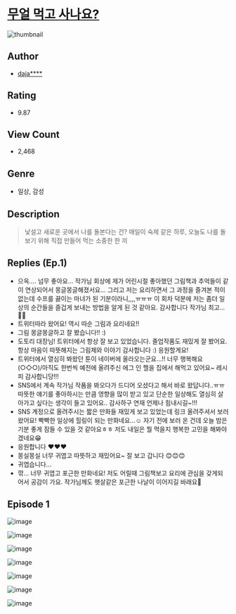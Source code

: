 # [무얼 먹고 사나요?](https://comic.naver.com/challenge/list?titleId=810035)
![thumbnail](https://image-comic.pstatic.net/user_contents_data/challenge_comic/2023/05/23/upload_7292282598899934310_480x623.jpeg)

## Author
- [daja****](https://comic.naver.com/artistTitle?id=366773)

## Rating
- 9.87

## View Count
- 2,468

## Genre
- 일상, 감성

## Description
> 낯설고 새로운 곳에서 나를 돌본다는 건? 매일이 숙제 같은 하루, 오늘도 나를 돌보기 위해 직접 만들어 먹는 소중한 한 끼

## Replies (Ep.1)
- 으윽.... 넘무 좋아요... 작가님 회상에 제가 어린시절 좋아했던 그림책과 추억들이 같이 연상되어서 몽글몽글해졌서요... 그리고 저는 요리하면서 그 과정을 즐겨본 적이 없는데 수프를 끓이는 마녀가 된 기분이라니,,,,ㅠㅠㅠ 이 회차 덕분에 저는 좀더 일상의 순간들을 즐겁게 보내는 방법을 알게 된 것 같아요. 감사합니다 작가님 최고...👍🏻
- 트위터따라 왔어요! 역시 따순 그림과 요리네요!!
- 그림 몽글몽글하고 잘 봤습니다!! :)
- 도토리 대장님! 트위터에서 항상 잘 보고 있었습니다. 졸업작품도 재밌게 잘 봤어요. 항상 마음이 따뜻해지는 그림체와 이야기 감사합니다 :) 응원할게요!
- 트위터에서 열심히 봐왔던 툰이 네이버에 올라오는군요...!! 너무 행복해요 \(○◇○)/아직도 한번씩 예전에 올려주신 에그 인 헬을 집에서 해먹고 있어요~ 레시피 감사합니당!!!
- SNS에서 계속 작가님 작품을 봐오다가 드디어 오셨다고 해서 바로 왔답니다..ㅠㅠ 따뜻한 얘기를 좋아하시는 만큼 영향을 많이 받고 있고 단순한 일상해도 열심히 살아가고 싶다는 생각이 들고 있어요.. 감사하구 연재 언제나 힘내시길~!!!
- SNS 계정으로 올려주시는 짧은 만화들 재밌게 보고 있었는데 링크 올려주셔서 보러 왔어요! 빡빡한 일상에 힐링이 되는 만화네요...☺️ 자기 전에 보러 온 건데 오늘 밤은 기분 좋게 잠들 수 있을 것 같아요ㅎㅎ 저도 내일은 뭘 먹을지 행복한 고민을 해봐야겠네요😁
- 응원합니다 ♥♥♥
- 몽실몽실 너무 귀엽고 따뜻하고 재밌어요~ 잘 보고 갑니다 😊😊😊
- 귀엽습니다...
- 꺆... 너무 귀엽고 포근한 만화네요! 저도 어릴때 그림책보고 요리에 관심을 갖게되어서 공감이 가요. 작가님께도 햇살같은 포근한 나날이 이어지길 바래요🥰

## Episode 1
![image](https://image-comic.pstatic.net/user_contents_data/challenge_comic/2023/05/23/366773/upload_3762530315909018162.jpeg)

![image](https://image-comic.pstatic.net/user_contents_data/challenge_comic/2023/05/23/366773/upload_7291380811192414514.jpeg)

![image](https://image-comic.pstatic.net/user_contents_data/challenge_comic/2023/05/23/366773/upload_3690810271873710182.jpeg)

![image](https://image-comic.pstatic.net/user_contents_data/challenge_comic/2023/05/23/366773/upload_3558179496406430774.jpeg)

![image](https://image-comic.pstatic.net/user_contents_data/challenge_comic/2023/05/23/366773/upload_3991933337494500409.jpeg)

![image](https://image-comic.pstatic.net/user_contents_data/challenge_comic/2023/05/23/366773/upload_3977013161515889721.jpeg)

![image](https://image-comic.pstatic.net/user_contents_data/challenge_comic/2023/05/23/366773/upload_3834081937801438008.jpeg)
